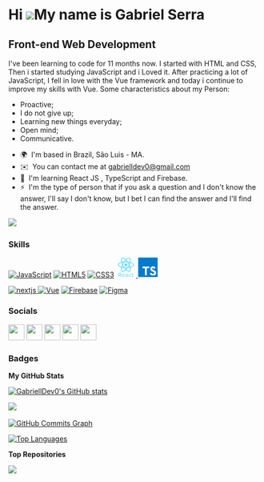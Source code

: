 Hi ![](https://user-images.githubusercontent.com/18350557/176309783-0785949b-9127-417c-8b55-ab5a4333674e.gif)My name is Gabriel Serra
=====================================================================================================================================

Front-end Web Development
-------------------------

I've been learning to code for 11 months now. I started with HTML and CSS, Then i started studying JavaScript and i Loved it. After practicing a lot of JavaScript, I fell in love with the Vue framework and today i continue to improve my skills with Vue. Some characteristics about my Person: 
  -  Proactive; 
  -  I do not give up; 
  -  Learning new things everyday; 
  -  Open mind; 
  -  Communicative.

* 🌍  I'm based in Brazil, São Luis - MA.
* ✉️  You can contact me at [gabrielldev0@gmail.com](mailto:gabrielldev0@gmail.com)
* 🧠  I'm learning React JS , TypeScript and Firebase.
* ⚡  I'm the type of person that if you ask a question and I don't know the answer, I'll say I don't know, but I bet I can find the answer and I'll find the answer.

<a href="https://www.github.com/GabriellDev0" target="_blank" rel="noreferrer"><img
src="https://img.shields.io/github/followers/GabriellDev0?logo=github&style=for-the-badge&color=64748b&labelColor=000000" /></a>

### Skills

<p align="left">
<a href="https://developer.mozilla.org/en-US/docs/Web/JavaScript" target="_blank" rel="noreferrer"><img src="https://raw.githubusercontent.com/danielcranney/readme-generator/main/public/icons/skills/javascript-colored.svg" width="36" height="36" alt="JavaScript" /></a>
<a href="https://developer.mozilla.org/en-US/docs/Glossary/HTML5" target="_blank" rel="noreferrer"><img src="https://raw.githubusercontent.com/danielcranney/readme-generator/main/public/icons/skills/html5-colored.svg" width="36" height="36" alt="HTML5" /></a>
<a href="https://www.w3.org/TR/CSS/#css" target="_blank" rel="noreferrer"><img src="https://raw.githubusercontent.com/danielcranney/readme-generator/main/public/icons/skills/css3-colored.svg" width="36" height="36" alt="CSS3" /></a>
<a href="https://reactjs.org/" target="_blank" rel="noreferrer"> <img src="https://raw.githubusercontent.com/devicons/devicon/master/icons/react/react-original-wordmark.svg" alt="react" width="40" height="40"/> </a>
</a> <a href="https://www.typescriptlang.org/" target="_blank" rel="noreferrer"> <img src="https://raw.githubusercontent.com/devicons/devicon/master/icons/typescript/typescript-original.svg" alt="typescript" width="40" height="40"/> </a> </p>
<a href="https://nextjs.org/" target="_blank" rel="noreferrer"> <img src="https://cdn.worldvectorlogo.com/logos/nextjs-2.svg" alt="nextjs" width="40" height="40"/> </a>
<a href="https://vuejs.org/" target="_blank" rel="noreferrer"><img src="https://raw.githubusercontent.com/danielcranney/readme-generator/main/public/icons/skills/vuejs-colored.svg" width="36" height="36" alt="Vue" /></a>
<a href="https://firebase.google.com/" target="_blank" rel="noreferrer"><img src="https://raw.githubusercontent.com/danielcranney/readme-generator/main/public/icons/skills/firebase-colored.svg" width="36" height="36" alt="Firebase" /></a>
<a href="https://www.figma.com/" target="_blank" rel="noreferrer"><img src="https://raw.githubusercontent.com/danielcranney/readme-generator/main/public/icons/skills/figma-colored.svg" width="36" height="36" alt="Figma" /></a>
</p>


### Socials

<p align="left"> <a href="https://discord.com/users/Gabriel Serra#4527" target="_blank" rel="noreferrer"><img src="https://raw.githubusercontent.com/danielcranney/readme-generator/main/public/icons/socials/discord.svg" width="32" height="32" /></a> <a href="https://www.github.com/GabriellDev0" target="_blank" rel="noreferrer"><img src="https://raw.githubusercontent.com/danielcranney/readme-generator/main/public/icons/socials/github-dark.svg" width="32" height="32" /></a> <a href="http://www.instagram.com/gabriell.serra" target="_blank" rel="noreferrer"><img src="https://raw.githubusercontent.com/danielcranney/readme-generator/main/public/icons/socials/instagram.svg" width="32" height="32" /></a> <a href="https://www.linkedin.com/in/gabriel-serra-365ba3225/" target="_blank" rel="noreferrer"><img src="https://raw.githubusercontent.com/danielcranney/readme-generator/main/public/icons/socials/linkedin.svg" width="32" height="32" /></a> <a href="https://www.youtube.com/channel/UCDUSmFVNaMVtdpOXS4l3N6Q" target="_blank" rel="noreferrer"><img src="https://raw.githubusercontent.com/danielcranney/readme-generator/main/public/icons/socials/youtube.svg" width="32" height="32" /></a></p>

### Badges

<b>My GitHub Stats</b>

<a href="http://www.github.com/GabriellDev0"><img src="https://github-readme-stats.vercel.app/api?username=GabriellDev0&show_icons=true&hide=&count_private=true&title_color=a855f7&text_color=ffffff&icon_color=64748b&bg_color=000000&hide_border=true&show_icons=true" alt="GabriellDev0's GitHub stats" /></a>

<a href="http://www.github.com/GabriellDev0"><img src="https://github-readme-streak-stats.herokuapp.com/?user=GabriellDev0&stroke=ffffff&background=000000&ring=a855f7&fire=a855f7&currStreakNum=ffffff&currStreakLabel=a855f7&sideNums=ffffff&sideLabels=ffffff&dates=ffffff&hide_border=true" /></a>

<a href="http://www.github.com/GabriellDev0"><img src="https://activity-graph.herokuapp.com/graph?username=GabriellDev0&bg_color=000000&color=ffffff&line=64748b&point=ffffff&area_color=000000&area=true&hide_border=true&custom_title=GitHub%20Commits%20Graph" alt="GitHub Commits Graph" /></a>

<a href="https://github.com/GabriellDev0" align="left"><img src="https://github-readme-stats.vercel.app/api/top-langs/?username=GabriellDev0&langs_count=10&title_color=a855f7&text_color=ffffff&icon_color=64748b&bg_color=000000&hide_border=true&locale=en&custom_title=Top%20%Languages" alt="Top Languages" /></a>

<b>Top Repositories</b>

<div width="100%" align="center"><a href="https://github.com/GabriellDev0/thaynara-og" align="left"><img align="left" width="45%" src="https://github-readme-stats.vercel.app/api/pin/?username=GabriellDev0&repo=thaynara-og&title_color=a855f7&text_color=ffffff&icon_color=64748b&bg_color=000000&hide_border=true&locale=en" /></a></div><br /><br /><br /><br /><br /><br /><br />
